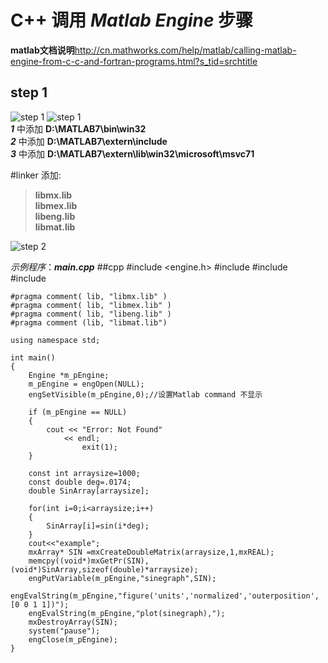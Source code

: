 # C++ 调用 *Matlab Engine* 步骤

**matlab文档说明**http://cn.mathworks.com/help/matlab/calling-matlab-engine-from-c-c-and-fortran-programs.html?s_tid=srchtitle
## **step 1**<br>
 ![step 1](https://github.com/Rogerbin/Cpp-calling-Matlab-Engine/blob/master/img/m1.png)
 ![step 1](https://github.com/Rogerbin/Cpp-calling-Matlab-Engine/blob/master/img/m2.png)<br>
**_1_** 中添加 **D:\MATLAB7\bin\win32<br>**
**_2_** 中添加 **D:\MATLAB7\extern\include<br>**
**_3_** 中添加 **D:\MATLAB7\extern\lib\win32\microsoft\msvc71<br>**

 
#linker 添加:
>**libmx.lib<br>**
**libmex.lib<br>**
**libeng.lib<br>**
**libmat.lib<br>**

 ![step 2](https://github.com/Rogerbin/Cpp-calling-Matlab-Engine/blob/master/img/m3.png)<br>

_示例程序_：***main.cpp***
##cpp
	#include <engine.h>
	#include <iostream>
	#include <string>
	#include <cmath>
	
	#pragma comment( lib, "libmx.lib" ) 
	#pragma comment( lib, "libmex.lib" )
	#pragma comment( lib, "libeng.lib" )
	#pragma comment (lib, "libmat.lib")
	
	using namespace std;
	
	int main()
	{
		Engine *m_pEngine;
		m_pEngine = engOpen(NULL);
		engSetVisible(m_pEngine,0);//设置Matlab command 不显示
	
		if (m_pEngine == NULL)
		{
			cout << "Error: Not Found"
		        << endl;
		            exit(1);
		}
	
		const int arraysize=1000;
		const double deg=.0174;
		double SinArray[arraysize];
	
		for(int i=0;i<arraysize;i++)
		{
			SinArray[i]=sin(i*deg);
		}
		cout<<"example";
		mxArray* SIN =mxCreateDoubleMatrix(arraysize,1,mxREAL);
		memcpy((void*)mxGetPr(SIN),(void*)SinArray,sizeof(double)*arraysize);
		engPutVariable(m_pEngine,"sinegraph",SIN);
		engEvalString(m_pEngine,"figure('units','normalized','outerposition',[0 0 1 1])");
		engEvalString(m_pEngine,"plot(sinegraph),");
		mxDestroyArray(SIN);
		system("pause");
		engClose(m_pEngine);
	}
